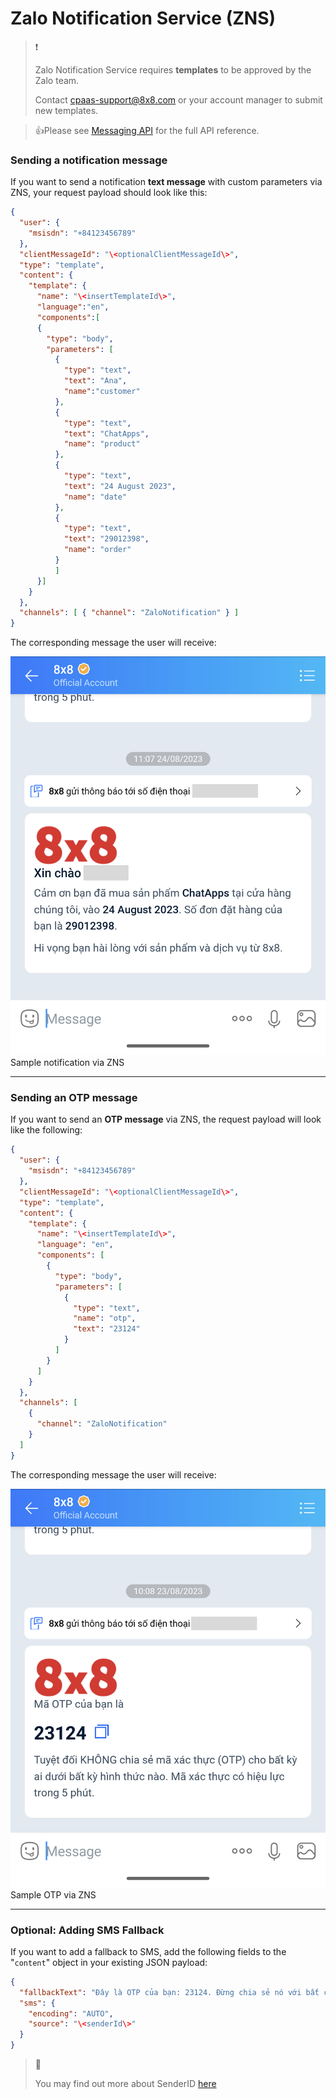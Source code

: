 # Zalo Notification Service (ZNS)

> ❗️
>
> Zalo Notification Service requires **templates** to be approved by the Zalo team.  
>
> Contact [cpaas-support@8x8.com](mailto:cpaas-support@8x8.com) or your account manager to submit new templates.
>
>

> 👍Please see [Messaging API](/connect/reference/send-message) for the full API reference.
>
>

### Sending a notification message

If you want to send a notification  **text message** with custom parameters via ZNS, your request payload should look like this:

```json
{
  "user": {
    "msisdn": "+84123456789"
  },
  "clientMessageId": "\<optionalClientMessageId\>",
  "type": "template",
  "content": {
    "template": {
      "name": "\<insertTemplateId\>",
      "language":"en",
      "components":[
      {
        "type": "body",
        "parameters": [
          {
            "type": "text",
            "text": "Ana",
            "name":"customer"
          },
          {
            "type": "text",
            "text": "ChatApps",
            "name": "product"
          },
          {
            "type": "text",
            "text": "24 August 2023",
            "name": "date"
          },
          {
            "type": "text",
            "text": "29012398",
            "name": "order"
          }
          ]
      }]
    }
  },
  "channels": [ { "channel": "ZaloNotification" } ]
}

```

The corresponding message the user will receive:

![Sample notification via ZNS](../images/cf97cc9-Text_ZNS.png)Sample notification via ZNS

---

### Sending an OTP message

If you want to send an **OTP message** via ZNS, the request payload will look like the following:

```json
{
  "user": {
    "msisdn": "+84123456789"
  },
  "clientMessageId": "\<optionalClientMessageId\>",
  "type": "template",
  "content": {
    "template": {
      "name": "\<insertTemplateId\>",
      "language": "en",
      "components": [
        {
          "type": "body",
          "parameters": [
            {
              "type": "text",
              "name": "otp",
              "text": "23124"
            }
          ]
        }
      ]
    }
  },
  "channels": [
    {
      "channel": "ZaloNotification"
    }
  ]
}

```

The corresponding message the user will receive:

![Sample OTP via ZNS](../images/26f7c2e-OTP_ZNS.png)Sample OTP via ZNS

---

### Optional: Adding SMS Fallback

If you want to add a fallback to SMS, add the following fields to the "`content`" object in your existing JSON payload:

```json
{
  "fallbackText": "Đây là OTP của bạn: 23124. Đừng chia sẻ nó với bất cứ ai.",
  "sms": {
    "encoding": "AUTO",
    "source": "\<senderId\>"
  }
}

```

> 📘
>
> You may find out more about SenderID [here](/connect/docs/getting-started#1-source-sms-senderid)
>
>
